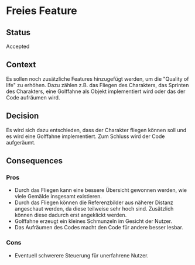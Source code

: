 # Freies Feature

## Status

Accepted

## Context

Es sollen noch zusätzliche Features hinzugefügt werden, um die "Quality of life" zu erhöhen. Dazu zählen z.B. das Fliegen des Charakters, das Sprinten des Charakters, eine Golffahne als Objekt implementiert wird oder das der Code aufräumen wird.

## Decision

Es wird sich dazu entschieden, dass der Charakter fliegen können soll und es wird eine Golffahne implementiert. Zum Schluss wird der Code aufgeräumt.

## Consequences
### Pros 
* Durch das Fliegen kann eine bessere Übersicht gewonnen werden, wie viele Gemälde insgesamt existieren.
* Durch das Fliegen können die Referenzbilder aus näherer Distanz angeschaut werden, da diese teilweise sehr hoch sind. Zusätzlich können diese dadurch erst angeklickt werden.
* Golffahne erzeugt ein kleines Schmunzeln im Gesicht der Nutzer.
* Das Aufräumen des Codes macht den Code für andere besser lesbar.
### Cons
* Eventuell schwerere Steuerung für unerfahrene Nutzer.
